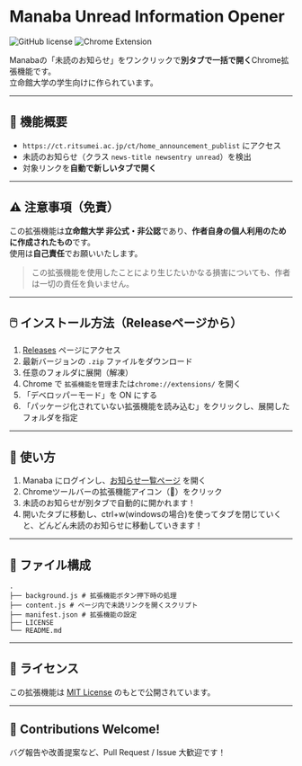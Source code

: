 # Manaba Unread Information Opener

![GitHub license](https://img.shields.io/github/license/Taku-Taku-Taku/Manaba-Unread-Information-Opener)
![Chrome Extension](https://img.shields.io/badge/chrome-extension-green)

Manabaの「未読のお知らせ」をワンクリックで**別タブで一括で開く**Chrome拡張機能です。  
立命館大学の学生向けに作られています。

---

## 📌 機能概要

- `https://ct.ritsumei.ac.jp/ct/home_announcement_publist` にアクセス
- 未読のお知らせ（クラス `news-title newsentry unread`）を検出
- 対象リンクを**自動で新しいタブで開く**

---

## ⚠️ 注意事項（免責）

この拡張機能は**立命館大学 非公式・非公認**であり、**作者自身の個人利用のために作成されたもの**です。  
使用は**自己責任**でお願いいたします。

> この拡張機能を使用したことにより生じたいかなる損害についても、作者は一切の責任を負いません。
---

## 🖱️ インストール方法（Releaseページから）

1. [Releases](https://github.com/Taku-Taku-Taku/Manaba-Unread-Information-Opener/releases) ページにアクセス
2. 最新バージョンの `.zip` ファイルをダウンロード
3. 任意のフォルダに展開（解凍）
4. Chrome で `拡張機能を管理`または`chrome://extensions/` を開く
5. 「デベロッパーモード」を ON にする
6. 「パッケージ化されていない拡張機能を読み込む」をクリックし、展開したフォルダを指定

---

## 🚀 使い方

1. Manaba にログインし、[お知らせ一覧ページ](https://ct.ritsumei.ac.jp/ct/home_announcement_publist) を開く
2. Chromeツールバーの拡張機能アイコン（📢）をクリック
3. 未読のお知らせが別タブで自動的に開かれます！
4. 開いたタブに移動し、ctrl+w(windowsの場合)を使ってタブを閉じていくと、どんどん未読のお知らせに移動していきます！


---

## 📂 ファイル構成
```
. 
├── background.js # 拡張機能ボタン押下時の処理 
├── content.js # ページ内で未読リンクを開くスクリプト 
├── manifest.json # 拡張機能の設定 
├── LICENSE 
└── README.md
```

---

## 📝 ライセンス

この拡張機能は [MIT License](LICENSE) のもとで公開されています。

---

## 🤝 Contributions Welcome!

バグ報告や改善提案など、Pull Request / Issue 大歓迎です！
